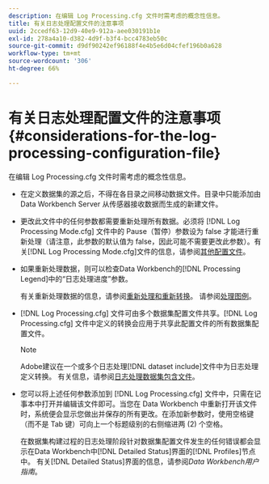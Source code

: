 ```yaml
---
description: 在编辑 Log Processing.cfg 文件时需考虑的概念性信息。
title: 有关日志处理配置文件的注意事项
uuid: 2ccedf63-12d9-40e9-912a-aee030191b1e
exl-id: 278a4a10-d382-4d9f-b3f4-bcc4783eb50c
source-git-commit: d9df90242ef96188f4e4b5e6d04cfef196b0a628
workflow-type: tm+mt
source-wordcount: '306'
ht-degree: 66%

---
```


# 有关日志处理配置文件的注意事项{#considerations-for-the-log-processing-configuration-file}

在编辑 Log Processing.cfg 文件时需考虑的概念性信息。

* 在定义数据集的源之后，不得在各目录之间移动数据文件。目录中只能添加由 Data Workbench Server 从传感器接收数据而生成的新建文件。
* 更改此文件中的任何参数都需要重新处理所有数据。必须将 [!DNL Log Processing Mode.cfg] 文件中的 Pause（暂停）参数设为 false 才能进行重新处理（请注意，此参数的默认值为 false，因此可能不需要更改此参数）。有关[!DNL Log Processing Mode.cfg]文件的信息，请参阅[其他配置文件](../../../home/c-dataset-const-proc/c-add-config-files/c-add-config-files.md#concept-1afef4f88f1e467ab4326875fd1d3004)。

* 如果重新处理数据，则可以检查Data Workbench的[!DNL Processing Legend]中的“日志处理进度”参数。

   有关重新处理数据的信息，请参阅[重新处理和重新转换](../../../home/c-dataset-const-proc/c-reproc-retrans/c-unst-reproc-retrans.md)。 请参阅[处理图例](../../../home/c-get-started/c-admin-intrf/c-pro-lgd.md#concept-233e27c9c84c426f8c178a27cc7ff828)。

* [!DNL Log Processing.cfg] 文件可由多个数据集配置文件共享。[!DNL Log Processing.cfg] 文件中定义的转换会应用于共享此配置文件的所有数据集配置文件。

   >[!NOTE]
   >
   >Adobe建议在一个或多个日志处理[!DNL dataset include]文件中为日志处理定义转换。 有关信息，请参阅[日志处理数据集包含文件](../../../home/c-dataset-const-proc/c-dataset-inc-files/c-types-dataset-inc-files/c-log-proc-dataset-inc-files/c-log-proc-dataset-inc-files.md#concept-999475a22519432e98844622ca95b6ab)。

* 您可以将上述任何参数添加到 [!DNL Log Processing.cfg] 文件中，只需在记事本中打开并编辑该文件即可。当您在 Data Workbench 中重新打开该文件时，系统便会显示您做出并保存的所有更改。在添加新参数时，使用空格键（而不是 Tab 键）可向上一个标题级别的右侧缩进两 (2) 个空格。

   在数据集构建过程的日志处理阶段针对数据集配置文件发生的任何错误都会显示在Data Workbench中[!DNL Detailed Status]界面的[!DNL Profiles]节点中。 有关[!DNL Detailed Status]界面的信息，请参阅&#x200B;*Data Workbench用户指南*。
